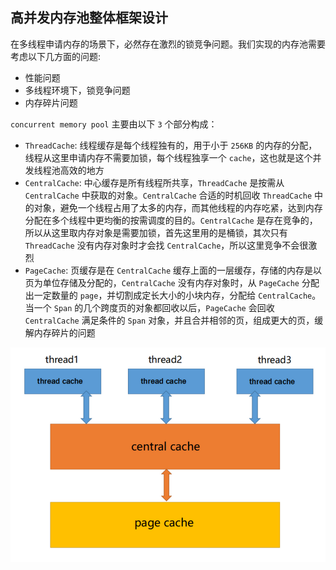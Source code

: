 ## 高并发内存池整体框架设计

在多线程申请内存的场景下，必然存在激烈的锁竞争问题。我们实现的内存池需要考虑以下几方面的问题:
- 性能问题
- 多线程环境下，锁竞争问题
- 内存碎片问题

`concurrent memory pool` 主要由以下 `3` 个部分构成：
- `ThreadCache`: 线程缓存是每个线程独有的，用于小于 `256KB` 的内存的分配，线程从这里申请内存不需要加锁，每个线程独享一个 `cache`，这也就是这个并发线程池高效的地方
- `CentralCache`: 中心缓存是所有线程所共享，`ThreadCache` 是按需从 `CentralCache` 中获取的对象。`CentralCache` 合适的时机回收 `ThreadCache` 中的对象，避免一个线程占用了太多的内存，而其他线程的内存吃紧，达到内存分配在多个线程中更均衡的按需调度的目的。`CentralCache` 是存在竞争的，所以从这里取内存对象是需要加锁，首先这里用的是桶锁，其次只有 `ThreadCache` 没有内存对象时才会找 `CentralCache`，所以这里竞争不会很激烈
- `PageCache`: 页缓存是在 `CentralCache` 缓存上面的一层缓存，存储的内存是以页为单位存储及分配的，`CentralCache` 没有内存对象时，从 `PageCache` 分配出一定数量的 `page`，并切割成定长大小的小块内存，分配给 `CentralCache`。当一个 `Span` 的几个跨度页的对象都回收以后，`PageCache` 会回收 `CentralCache` 满足条件的 `Span` 对象，并且合并相邻的页，组成更大的页，缓解内存碎片的问题

![009](../image/009.png)